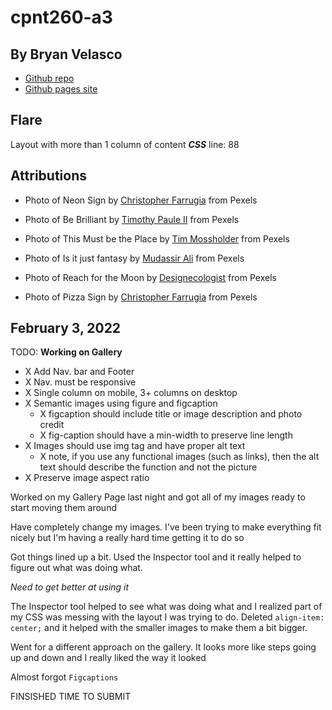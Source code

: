 # cpnt260-a3
## By Bryan Velasco

- [Github repo](https://github.com/cosmob3/cpnt260-a3)
- [Github pages site](https://cosmob3.github.io/cpnt260-a3/)

## Flare
Layout with more than 1 column of content
***CSS*** line: 88
 
## Attributions

- Photo of Neon Sign by [Christopher Farrugia](https://www.pexels.com/photo/neon-light-signage-on-wall-3581876/) from Pexels


- Photo of Be Brilliant by [Timothy Paule II](https://www.pexels.com/photo/be-brilliant-neon-light-2002719/) from Pexels


- Photo of This Must be the Place by [Tim Mossholder](https://www.pexels.com/photo/photo-of-led-signage-on-the-wall-942317/) from Pexels


- Photo of Is it just fantasy by [Mudassir Ali](https://www.pexels.com/photo/is-this-just-fantasy-neon-sign-2867164/) from Pexels


- Photo of Reach for the Moon by [Designecologist](https://www.pexels.com/photo/reach-for-the-and-blue-moon-neon-signages-1510659/) from Pexels


- Photo of Pizza Sign by [Christopher Farrugia](https://www.pexels.com/photo/pizza-neon-light-signage-beside-wall-3581878/) from Pexels

##

## February 3, 2022

TODO: **Working on Gallery**
- X Add Nav. bar and Footer
- X Nav. must be responsive
- X Single column on mobile, 3+ columns on desktop
- X Semantic images using figure and figcaption
  - X figcaption should include title or image description and photo credit
  - X fig-caption should have a min-width to preserve line length
- X Images should use img tag and have proper alt text
  - X note, if you use any functional images (such as links), then the alt text should describe the function and not the picture
- X Preserve image aspect ratio

Worked on my Gallery Page last night and got all of my images ready to start moving them around

Have completely change my images. I've been trying to make everything fit nicely but I'm having a really hard time getting it to do so

Got things lined up a bit. Used the Inspector tool and it really helped to figure out what was doing what. 

*Need to get better at using it*

The Inspector tool helped to see what was doing what and I realized part of my CSS was messing with the layout I was trying to do. Deleted `align-item: center;`
and it helped with the smaller images to make them a bit bigger.

Went for a different approach on the gallery. It looks more like steps going up and down and I really liked the way it looked

Almost forgot `Figcaptions`

FINSISHED TIME TO SUBMIT



